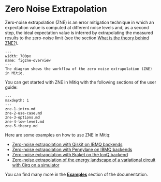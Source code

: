 # Zero Noise Extrapolation

Zero-noise extrapolation (ZNE) is an error mitigation technique in which an expectation
value is computed at different noise levels and, as a second step, the ideal
expectation value is inferred by extrapolating the measured results to the zero-noise
limit (see the section [What is the theory behind ZNE?](zne-5-theory.md)).

```{figure} ../img/zne_workflow2_steps.png
---
width: 700px
name: figzne-overview
---
The diagram shows the workflow of the zero noise extrapolation (ZNE) in Mitiq.
```

You can get started with ZNE in Mitiq with the following sections of the user guide:

```{toctree}
---
maxdepth: 1
---
zne-1-intro.md
zne-2-use-case.md
zne-3-options.md
zne-4-low-level.md
zne-5-theory.md
```
Here are some examples on how to use ZNE in Mitiq:
- [Zero-noise extrapolation with Qiskit on IBMQ backends](../examples/ibmq-backends.md)
- [Zero-noise extrapolation with Pennylane on IBMQ backends](../examples/pennylane-ibmq-backends.md)
- [Zero-noise extrapolation with Braket on the IonQ backend](../examples/zne-braket-ionq.md)
- [Zero-noise extrapolation of the energy landscape of a variational circuit with Cirq on a simulator](../examples/simple-landscape-cirq.md)

You can find many more in the **[Examples](../examples/examples.md)** section of the documentation.